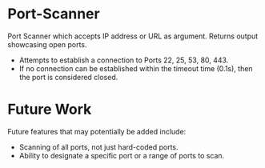 # Port-Scanner

Port Scanner which accepts IP address or URL as argument. Returns output showcasing open ports.
- Attempts to establish a connection to Ports 22, 25, 53, 80, 443.
- If no connection can be established within the timeout time (0.1s), then the port is considered closed.

# Future Work

Future features that may potentially be added include:
- Scanning of all ports, not just hard-coded ports.
- Ability to designate a specific port or a range of ports to scan.